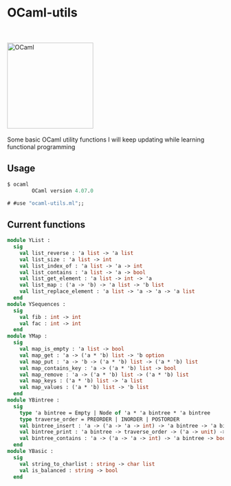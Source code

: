 # OCaml-utils
<br/><br/>
<a href="http://ocaml.org">
  <img src="http://ocaml.org/logo/Colour/PNG/colour-logo.png"
       alt="OCaml"
       width=200px />
</a>
<br/><br/>
Some basic OCaml utility functions I will keep updating while learning functional programming

## Usage
```ocaml
$ ocaml
        OCaml version 4.07.0

# #use "ocaml-utils.ml";;
```

## Current functions

```ocaml
module YList :
  sig
    val list_reverse : 'a list -> 'a list
    val list_size : 'a list -> int
    val list_index_of : 'a list -> 'a -> int
    val list_contains : 'a list -> 'a -> bool
    val list_get_element : 'a list -> int -> 'a
    val list_map : ('a -> 'b) -> 'a list -> 'b list
    val list_replace_element : 'a list -> 'a -> 'a -> 'a list
  end
module YSequences :
  sig
    val fib : int -> int
    val fac : int -> int
  end
module YMap :
  sig
    val map_is_empty : 'a list -> bool
    val map_get : 'a -> ('a * 'b) list -> 'b option
    val map_put : 'a -> 'b -> ('a * 'b) list -> ('a * 'b) list
    val map_contains_key : 'a -> ('a * 'b) list -> bool
    val map_remove : 'a -> ('a * 'b) list -> ('a * 'b) list
    val map_keys : ('a * 'b) list -> 'a list
    val map_values : ('a * 'b) list -> 'b list
  end
module YBintree :
  sig
    type 'a bintree = Empty | Node of 'a * 'a bintree * 'a bintree
    type traverse_order = PREORDER | INORDER | POSTORDER
    val bintree_insert : 'a -> ('a -> 'a -> int) -> 'a bintree -> 'a bintree
    val bintree_print : 'a bintree -> traverse_order -> ('a -> unit) -> unit
    val bintree_contains : 'a -> ('a -> 'a -> int) -> 'a bintree -> bool
  end
module YBasic :
  sig
    val string_to_charlist : string -> char list
    val is_balanced : string -> bool
  end
```
